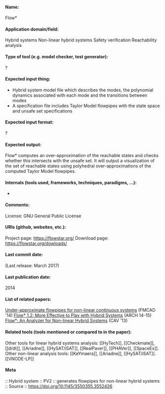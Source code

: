 #### Name:
Flow*

#### Application domain/field:
Hybrid systems
Non-linear hybrid systems
Safety verification
Reachability analysis

#### Type of tool (e.g. model checker, test generator):
?

#### Expected input thing:
- Hybrid system model file which describes the modes, the polynomial dynamics associated with each mode and the transitions between modes
- A specification file includes Taylor Model flowpipes with the state space and unsafe set specifications

#### Expected input format:
?

#### Expected output:
Flow* computes an over-approximation of the reachable states and checks whether this intersects with the unsafe set.
It will output a visualization of the set of reachable states using polyhedral over-approximations of the computed Taylor Model flowpipes.

#### Internals (tools used, frameworks, techniques, paradigms, ...):
-

#### Comments:
License: GNU General Public License

#### URIs (github, websites, etc.):
Project page: https://flowstar.org/
Download page: https://flowstar.org/dowloads/

#### Last commit date:
(Last release: March 2017)

#### Last publication date:
2014

#### List of related papers:
[Under-approximate flowpipes for non-linear continuous systems](https://doi.org/10.1109/FMCAD.2014.6987596) (FMCAD '14)
[Flow* 1.2: More Effective to Play with Hybrid Systems](https://doi.org/10.29007/1w4t) (ARCH 14-15)
[Flow*: An Analyzer for Non-linear Hybrid Systems](https://doi.org/10.1007/978-3-642-39799-8_18) (CAV '13)

#### Related tools (tools mentioned or compared to in the paper):
Other tools for linear hybrid systems analysis: [[HyTech]], [[Checkmate]], [[d/dt]], [[Ariadne]], [[HySAT/iSAT]], [[RealPaver]], [[PHAVer]], [[SpaceEx]].
Other non-linear analysis tools: [[KeYmaera]], [[Ariadne]], [[HySAT/iSAT]].
[[VNODE-LP]]

#### Meta
:: Hybrid system
:: PV2 :: generates flowpipes for non-linear hybrid systems
:: Source :: https://doi.org/10.1145/3550355.3552426
